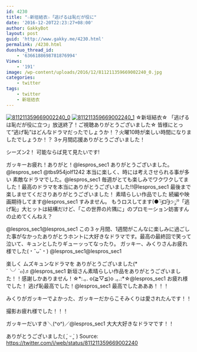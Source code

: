 ```yaml
---
id: 4230
title: "☆新垣結衣☆「逃げるは恥だが役に"
date: '2016-12-20T22:23:27+08:00'
author: GakkyBot
layout: post
guid: 'http://www.gakky.me/4230.html'
permalink: /4230.html
duoshuo_thread_id:
    - '6366188698781876994'
Views:
    - '191'
image: /wp-content/uploads/2016/12/811211359669002240_0.jpg
categories:
    - twitter
tags:
    - twitter
    - 新垣结衣
---
```


[![811211359669002240_0](http://www.yui-aragaki.org/wp-content/uploads/2016/12/811211359669002240_0.jpg)](http://www.yui-aragaki.org/wp-content/uploads/2016/12/811211359669002240_0.jpg)
[![811211359669002240_1](http://www.yui-aragaki.org/wp-content/uploads/2016/12/811211359669002240_1.jpg)](http://www.yui-aragaki.org/wp-content/uploads/2016/12/811211359669002240_1.jpg)
☆新垣結衣☆
「逃げるは恥だが役に立つ」放送終了！ご視聴ありがとうございました☆
皆様にとって“逃げ恥”はどんなドラマだったでしょうか！？火曜10時が楽しい時間になりましたでしょうか！？
3ヶ月間応援ありがとうございました！

シーズン2！
可能ならば見て見たいです!

ガッキーお疲れ！ありがと！@lespros\_sec1 ありがとうございました。@lespros\_sec1 @tbs954jolf1242
本当に楽しく、時には考えさせられる事が多い 素敵なドラマでした。@lespros\_sec1
毎週がとても楽しみでワクワクしてました！最高のドラマを本当にありがとうございました!!@lespros\_sec1
最後まで楽しませてくださりありがとうございました！
素晴らしい作品でした
続編や映画期待してます@lespros\_sec1 すみません。
もうロスしてます(● ˃̶͈̀ロ˂̶͈́)੭ꠥ⁾⁾「逃げ恥」大ヒットは結構だけど、「この世界の片隅に」のプロモーション妨害すんの止めてくんねえ？

@lespros\_sec1@lespros\_sec1 この３ヶ月間、1週間がこんなに楽しみに過ごした事がなかったありがとうホントに大好きなドラマです。最高の最終回で笑って泣いて、キュンとしたりギューッってなったり。
ガッキー、みくりさんお疲れ様でした(﹡ˆᴗˆ﹡)
@lespros\_sec1@lespros\_sec1

楽しく ムズキュンなドラマを ありがとうございました(\*´╰╯`๓)♬@lespros\_sec1 新垣さん素晴らしい作品をありがとうございました！！感謝しかありません！☆\*:.｡. o(≧▽≦)o .｡.:\*☆@lespros\_sec1 お疲れ様でした！
逃げ恥最高でした！@lespros\_sec1
最高でしたあああ！！！

みくりがガッキーでよかった、ガッキーだからこそみくりは愛されたんです！！

撮影お疲れ様でした！！！

ガッキーだいすき＼(^o^)／@lespros\_sec1
大大大好きなドラマです！！

ありがとうございました( ´͈ ᵕ `͈ )
Source: <https://twitter.com/i/web/status/811211359669002240>
